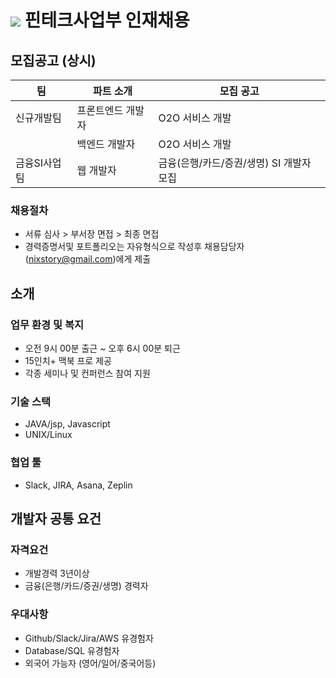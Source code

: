 # <img src="https://user-images.githubusercontent.com/38146144/74117217-49c86b00-4bfa-11ea-8989-d4bfc7d00215.png"></img> 핀테크사업부 인재채용

## 모집공고 (상시)
<p>

| 팀          | 파트 소개                                  | 모집 공고                                                |
| ----------- | ---------------------------------------- | ----------------------------------------------------- |
| 신규개발팀    | 프론트엔드 개발자                             | O2O 서비스 개발                                          |
|             | 백엔드 개발자                               | O2O 서비스 개발                                          |
| 금융SI사업팀  | 웹 개발자                                   | 금융(은행/카드/증권/생명) SI 개발자 모집                      |
</p> 

### 채용절차
- 서류 심사 > 부서장 면접 > 최종 면접
- 경력증명서및 포트폴리오는 자유형식으로 작성후 채용담당자(nixstory@gmail.com)에게 제출

## 소개


### 업무 환경 및 복지
* 오전 9시 00분 출근 ~ 오후 6시 00분 퇴근
* 15인치+ 맥북 프로 제공
* 각종 세미나 및 컨퍼런스 참여 지원

### 기술 스택
* JAVA/jsp, Javascript
* UNIX/Linux

### 협업 툴
* Slack, JIRA, Asana, Zeplin

## 개발자 공통 요건

### 자격요건
* 개발경력 3년이상 
* 금융(은행/카드/증권/생명) 경력자

### 우대사항
* Github/Slack/Jira/AWS 유경험자
* Database/SQL 유경험자
* 외국어 가능자 (영어/일어/중국어등)
